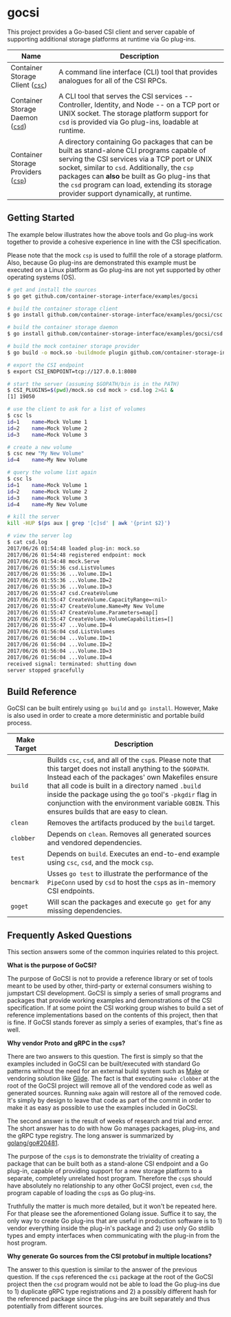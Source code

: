 # gocsi
This project provides a Go-based CSI client and server capable of
supporting additional storage platforms at runtime via Go plug-ins.

| Name | Description |
|------|-------------|
| Container Storage Client ([`csc`](./csc)) | A command line interface (CLI) tool that provides analogues for all of the CSI RPCs. |
| Container Storage Daemon ([`csd`](./csd)) | A CLI tool that serves the CSI services -- Controller, Identity, and Node -- on a TCP port or UNIX socket. The storage platform support for `csd` is provided via Go plug-ins, loadable at runtime. |
| Container Storage Providers ([`csp`](./csp)) | A directory containing Go packages that can be built as stand-alone CLI programs capable of serving the CSI services via a TCP port or UNIX socket, similar to `csd`. Additionally, the `csp` packages can **also** be built as Go plug-ins that the `csd` program can load, extending its storage provider support dynamically, at runtime.

## Getting Started
The example below illustrates how the above tools and Go plug-ins
work together to provide a cohesive experience in line with the CSI
specification.

Please note that the mock `csp` is used to fulfill the role of a 
storage platform. Also, because Go plug-ins are demonstrated this
example must be executed on a Linux platform as Go plug-ins are not
yet supported by other operating systems (OS).

```bash
# get and install the sources
$ go get github.com/container-storage-interface/examples/gocsi

# build the container storage client
$ go install github.com/container-storage-interface/examples/gocsi/csc

# build the container storage daemon
$ go install github.com/container-storage-interface/examples/gocsi/csd

# build the mock container storage provider
$ go build -o mock.so -buildmode plugin github.com/container-storage-interface/examples/gocsi/csp/moc

# export the CSI endpoint
$ export CSI_ENDPOINT=tcp://127.0.0.1:8080

# start the server (assuming $GOPATH/bin is in the PATH)
$ CSI_PLUGINS=$(pwd)/mock.so csd mock > csd.log 2>&1 &
[1] 19050

# use the client to ask for a list of volumes
$ csc ls
id=1	name=Mock Volume 1	
id=2	name=Mock Volume 2	
id=3	name=Mock Volume 3

# create a new volume
$ csc new "My New Volume"
id=4	name=My New Volume

# query the volume list again
$ csc ls
id=1	name=Mock Volume 1	
id=2	name=Mock Volume 2	
id=3	name=Mock Volume 3	
id=4	name=My New Volume

# kill the server
kill -HUP $(ps aux | grep '[c]sd' | awk '{print $2}')

# view the server log
$ cat csd.log
2017/06/26 01:54:48 loaded plug-in: mock.so
2017/06/26 01:54:48 registered endpoint: mock
2017/06/26 01:54:48 mock.Serve
2017/06/26 01:55:36 csd.ListVolumes
2017/06/26 01:55:36 ...Volume.ID=1
2017/06/26 01:55:36 ...Volume.ID=2
2017/06/26 01:55:36 ...Volume.ID=3
2017/06/26 01:55:47 csd.CreateVolume
2017/06/26 01:55:47 CreateVolume.CapacityRange=<nil>
2017/06/26 01:55:47 CreateVolume.Name=My New Volume
2017/06/26 01:55:47 CreateVolume.Parameters=map[]
2017/06/26 01:55:47 CreateVolume.VolumeCapabilities=[]
2017/06/26 01:55:47 ...Volume.ID=4
2017/06/26 01:56:04 csd.ListVolumes
2017/06/26 01:56:04 ...Volume.ID=1
2017/06/26 01:56:04 ...Volume.ID=2
2017/06/26 01:56:04 ...Volume.ID=3
2017/06/26 01:56:04 ...Volume.ID=4
received signal: terminated: shutting down
server stopped gracefully
```

## Build Reference
GoCSI can be built entirely using `go build` and `go install`. However,
Make is also used in order to create a more deterministic and portable
build process.

| Make Target | Description |
|-------------|-------------|
| `build` | Builds `csc`, `csd`, and all of the `csp`s. Please note that this target does not install anything to the `$GOPATH`. Instead each of the packages' own Makefiles ensure that all code is built in a directory named `.build` inside the package using the `go` tool's `-pkgdir` flag in conjunction with the environment variable `GOBIN`. This ensures builds that are easy to clean. |
| `clean` | Removes the artifacts produced by the `build` target. |
| `clobber` | Depends on `clean`. Removes all generated sources and vendored dependencies. |
| `test` | Depends on `build`. Executes an end-to-end example using `csc`, `csd`, and the mock `csp`.
| `bencmark` | Usses `go test` to illustrate the performance of the `PipeConn` used by `csd` to host the `csp`s as in-memory CSI endpoints. |
| `goget` | Will scan the packages and execute `go get` for any missing dependencies. |


## Frequently Asked Questions
This section answers some of the common inquiries related to this project.

**What is the purpose of GoCSI?**

The purpose of GoCSI is not to provide a reference library or set
of tools meant to be used by other, third-party or external consumers
wishing to jumpstart CSI development. GoCSI is simply a series of small
programs and packages that provide working examples and demonstrations
of the CSI specification. If at some point the CSI working group wishes
to build a set of reference implementations based on the contents of
this project, then that is fine. If GoCSI stands forever as simply a
series of examples, that's fine as well.

**Why vendor Proto and gRPC in the `csp`s?**

There are two answers to this question. The first is simply so that
the examples included in GoCSI can be built/executed with standard
Go patterns without the need for an external build system such as 
[Make](https://www.gnu.org/software/make/) or vendoring solution like
[Glide](https://glide.sh/). The fact is that executing `make clobber`
at the root of the GoCSI project will remove all of the vendored 
code as well as generated sources. Running `make` again will restore
all of the removed code. It's simply by design to leave that code
as part of the commit in order to make it as easy as possible to use
the examples included in GoCSI.

The second answer is the result of weeks of research and trial and 
error. The short answer has to do with how Go manages packages, plug-ins,
and the gRPC type registry. The long answer is summarized by 
[golang/go#20481](https://github.com/golang/go/issues/20481).

The purpose of the `csp`s is to demonstrate the triviality of creating a 
package that can be built both as a stand-alone CSI endpoint and a Go
plug-in, capable of providing support for a new storage platform to
a separate, completely unrelated host program. Therefore the `csp`s 
should have absolutely no relationship to any other GoCSI project, 
even `csd`, the program capable of loading the `csp`s as Go plug-ins.

Truthfully the matter is much more detailed, but it won't be repeated 
here. For that please see the aforementioned Golang issue. Suffice
it to say, the only way to create Go plug-ins that are useful in
production software is to 1) vendor everything inside the plug-in's
package and 2) use only Go stdlib types and empty interfaces when 
communicating with the plug-in from the host program.

**Why generate Go sources from the CSI protobuf in multiple locations?**

The answer to this question is similar to the answer of the previous
question. If the `csp`s referenced the `csi` package at the root of the
GoCSI project then the `csd` program would not be able to load the Go 
plug-ins due to 1) duplicate gRPC type registrations and 2) a possibly
different hash for the referenced package since the plug-ins are built
separately and thus potentially from different sources.
